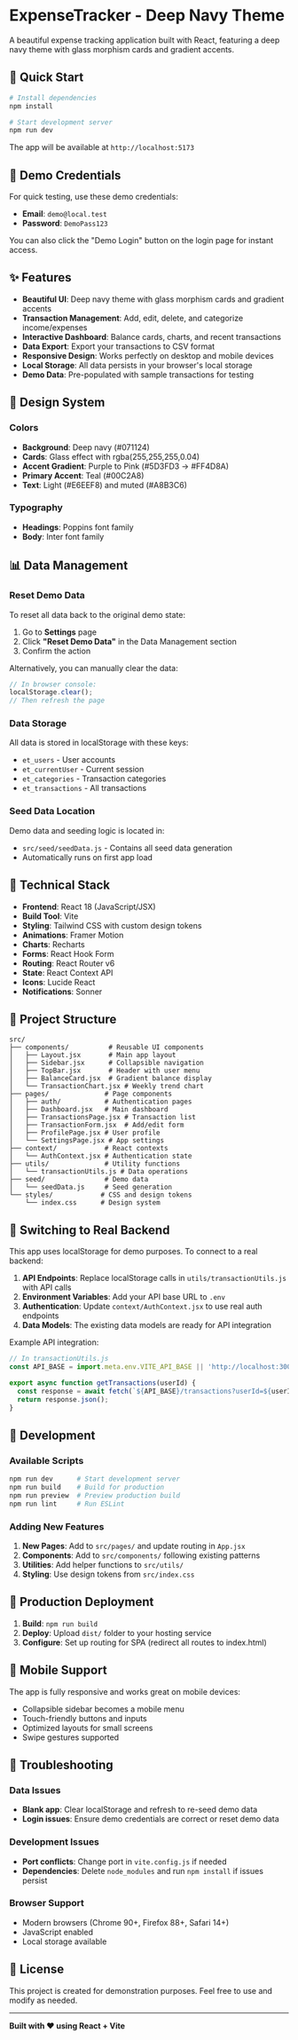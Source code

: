 # ExpenseTracker - Deep Navy Theme

A beautiful expense tracking application built with React, featuring a deep navy theme with glass morphism cards and gradient accents.

## 🚀 Quick Start

```bash
# Install dependencies
npm install

# Start development server
npm run dev
```

The app will be available at `http://localhost:5173`

## 🔐 Demo Credentials

For quick testing, use these demo credentials:

- **Email**: `demo@local.test`
- **Password**: `DemoPass123`

You can also click the "Demo Login" button on the login page for instant access.

## ✨ Features

- **Beautiful UI**: Deep navy theme with glass morphism cards and gradient accents
- **Transaction Management**: Add, edit, delete, and categorize income/expenses
- **Interactive Dashboard**: Balance cards, charts, and recent transactions
- **Data Export**: Export your transactions to CSV format
- **Responsive Design**: Works perfectly on desktop and mobile devices
- **Local Storage**: All data persists in your browser's local storage
- **Demo Data**: Pre-populated with sample transactions for testing

## 🎨 Design System

### Colors
- **Background**: Deep navy (#071124)
- **Cards**: Glass effect with rgba(255,255,255,0.04)
- **Accent Gradient**: Purple to Pink (#5D3FD3 → #FF4D8A)
- **Primary Accent**: Teal (#00C2A8)
- **Text**: Light (#E6EEF8) and muted (#A8B3C6)

### Typography
- **Headings**: Poppins font family
- **Body**: Inter font family

## 📊 Data Management

### Reset Demo Data

To reset all data back to the original demo state:

1. Go to **Settings** page
2. Click **"Reset Demo Data"** in the Data Management section
3. Confirm the action

Alternatively, you can manually clear the data:
```javascript
// In browser console:
localStorage.clear();
// Then refresh the page
```

### Data Storage

All data is stored in localStorage with these keys:
- `et_users` - User accounts
- `et_currentUser` - Current session
- `et_categories` - Transaction categories
- `et_transactions` - All transactions

### Seed Data Location

Demo data and seeding logic is located in:
- `src/seed/seedData.js` - Contains all seed data generation
- Automatically runs on first app load

## 🔧 Technical Stack

- **Frontend**: React 18 (JavaScript/JSX)
- **Build Tool**: Vite
- **Styling**: Tailwind CSS with custom design tokens
- **Animations**: Framer Motion
- **Charts**: Recharts
- **Forms**: React Hook Form
- **Routing**: React Router v6
- **State**: React Context API
- **Icons**: Lucide React
- **Notifications**: Sonner

## 📁 Project Structure

```
src/
├── components/          # Reusable UI components
│   ├── Layout.jsx       # Main app layout
│   ├── Sidebar.jsx      # Collapsible navigation
│   ├── TopBar.jsx       # Header with user menu
│   ├── BalanceCard.jsx  # Gradient balance display
│   └── TransactionChart.jsx # Weekly trend chart
├── pages/              # Page components
│   ├── auth/           # Authentication pages
│   ├── Dashboard.jsx   # Main dashboard
│   ├── TransactionsPage.jsx # Transaction list
│   ├── TransactionForm.jsx  # Add/edit form
│   ├── ProfilePage.jsx # User profile
│   └── SettingsPage.jsx # App settings
├── context/            # React contexts
│   └── AuthContext.jsx # Authentication state
├── utils/              # Utility functions
│   └── transactionUtils.js # Data operations
├── seed/               # Demo data
│   └── seedData.js     # Seed generation
└── styles/            # CSS and design tokens
    └── index.css      # Design system
```

## 🔄 Switching to Real Backend

This app uses localStorage for demo purposes. To connect to a real backend:

1. **API Endpoints**: Replace localStorage calls in `utils/transactionUtils.js` with API calls
2. **Environment Variables**: Add your API base URL to `.env`
3. **Authentication**: Update `context/AuthContext.jsx` to use real auth endpoints
4. **Data Models**: The existing data models are ready for API integration

Example API integration:
```javascript
// In transactionUtils.js
const API_BASE = import.meta.env.VITE_API_BASE || 'http://localhost:3000/api';

export async function getTransactions(userId) {
  const response = await fetch(`${API_BASE}/transactions?userId=${userId}`);
  return response.json();
}
```

## 🧪 Development

### Available Scripts

```bash
npm run dev      # Start development server
npm run build    # Build for production  
npm run preview  # Preview production build
npm run lint     # Run ESLint
```

### Adding New Features

1. **New Pages**: Add to `src/pages/` and update routing in `App.jsx`
2. **Components**: Add to `src/components/` following existing patterns
3. **Utilities**: Add helper functions to `src/utils/`
4. **Styling**: Use design tokens from `src/index.css`

## 🎯 Production Deployment

1. **Build**: `npm run build`
2. **Deploy**: Upload `dist/` folder to your hosting service
3. **Configure**: Set up routing for SPA (redirect all routes to index.html)

## 📱 Mobile Support

The app is fully responsive and works great on mobile devices:
- Collapsible sidebar becomes a mobile menu
- Touch-friendly buttons and inputs
- Optimized layouts for small screens
- Swipe gestures supported

## 🚨 Troubleshooting

### Data Issues
- **Blank app**: Clear localStorage and refresh to re-seed demo data
- **Login issues**: Ensure demo credentials are correct or reset demo data

### Development Issues
- **Port conflicts**: Change port in `vite.config.js` if needed
- **Dependencies**: Delete `node_modules` and run `npm install` if issues persist

### Browser Support
- Modern browsers (Chrome 90+, Firefox 88+, Safari 14+)
- JavaScript enabled
- Local storage available

## 📄 License

This project is created for demonstration purposes. Feel free to use and modify as needed.

---

**Built with ❤️ using React + Vite**
